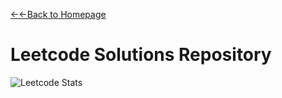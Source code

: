 [←←Back to Homepage](https://exgraal7.github.io/)

# Leetcode Solutions Repository

![Leetcode Stats](https://leetcard.jacoblin.cool/MonitSharma?ext=activity)
